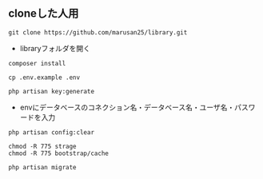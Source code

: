 ## cloneした人用
```
git clone https://github.com/marusan25/library.git
```
- libraryフォルダを開く
```
composer install
```
```
cp .env.example .env
```
```
php artisan key:generate
```
- envにデータベースのコネクション名・データベース名・ユーザ名・パスワードを入力
```
php artisan config:clear
```
```
chmod -R 775 strage
chmod -R 775 bootstrap/cache
```
```
php artisan migrate
```
